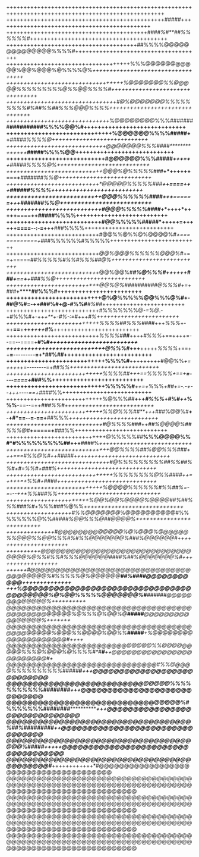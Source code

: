 

++++++++++++++++++++++++++++++++++++++++++++++++++++++++++++++++++++++++++++++++++++++++++++++++++++
++++++++++++++++++++++++++++++++++++++++++++++*#*#*###*+++++++++++++++++++++++++++++++++++++++++++++
+++++++++++++++++++++++++++++++++++++++++*####%#**##%%%%%%#*++++++++++++++++++++++++++++++++++++++++
++++++++++++++++++++++++++++++++++++++##%%%%@@@@@@@@@@@@@@%%%%#+++++++++++++++++++++++++++++++++++++
++++++++++++++++++++++++++++++++++++%%%@@@@@@@@@@@%@@%@@@%@%%%%@%*++++++++++++++++++++++++++++++++++
++++++++++++++++++++++++++++++++++%@@@@@@@%%@@@@@%%%%%%%%%@%%@@%%%%#++++++++++++++++++++++++++++++++
++++++++++++++++++++++++++++++++#@%@@@@@@@%%%%%%%%%#%##%%##%%%@@@%%%%+++++++++++++++++++++++++++++++
++++++++++++++++++++++++++++++*%@@@@@@@@%%%########**##########%%%%@@%#+++++++++++++++++++++++++++++
++++++++++++++++++++++++++++++%@@@@@@%%%%#####******++*******#####%%%%@*++++++++++++++++++++++++++++
+++++++++++++++++++++++++++++@@@@@@@%%%####********+++*+++***#####%%%%@@++++++++++++++++++++++++++++
++++++++++++++++++++++++++++#@@@@@@%%%#####********+**++=++***#####%%%%@%+++++++++++++++++++++++++++
++++++++++++++++++++++++++++@@@%@%%%%%###*****+*++++++===+*****#######%%@+++++++++++++++++++++++++++
+++++++++++++++++++++++++++*@@@@@%%%%%###***********++====+++***######%%%%++++++++++++++++++++++++++
+++++++++++++++++++++++++++*@@@%%%%%%####*******+++======+++****#######%%@++++++++++++++++++++++++++
+++++++++++++++++++++++++++#@@@%%%%%####***+*+**+++*+++++====++**#####%%%%++++++++++++++++++++++++++
+++++++++++++++++++++++++++#@@%%%%%#####*+++++=++++++====--:-=+++**###%%%%++++++++++++++++++++++++++
+++++++++++++++++++++++++++#@@%%@%%@%@@@@%#*+============+#*##%%%%%%#%%%%%++++++++++++++++++++++++++
+++++++++++++++++++++++++++*@@%@@@%%%%%%@@@%#*+==+=====*##%%%%%#%%#%%%##@%++++++++++++++++++++++++++
+++++++++++++++++++++++++++*@@%@@%#*****#%@%%%#*++++++*###**+==+**+*###%%@++++++++++++++++++++++++++
+++++++++++++++++++++++++++*@@%@%#######**###@%%%#+=+**#**##*****+****##%%%#++++++++++++++++++++++++
+++++++++++++++++++++++++++@%@%%%%%@@%%%@%#+-##@%#=-++**###%#+@-#%%#***#%*##++++++++++++++++++++++++
+++++++++++++++++++++++++++#%%%%%%%@*-=%@*.-+#%%%#+-++*+**+-#%-:=#*+++*#%***++++++++++++++++++++++++
+++++++++++++++++++++++++++*%%%%##%%%####*+++*%%%*+-=+**==**+**++*++++*#%**+++++++++++++++++++++++++
+++++++++++++++++++++++++++*%%%%#**##***++++*#%%%*+==++++=--==--====+**#%*#+++++++++++++++++++++++++
++++++++++++++++++++++++++++@%%%#*+++**+++++*%%%%*+==++**=---------=+*##%##+++++++++++++++++++++++++
++++++++++++++++++++++++++++%%%%#**+++++++++#@@%%*+=++++*+=--------=+*##%%++++++++++++++++++++++++++
++++++++++++++++++++++++++++%%%%##****+++==*%%%%%*+==+****=----====+*###%%++++++++++++++++++++++++++
++++++++++++++++++++++++++++%%%%%#***++=+*%%%*+##+=-.-+--+++----==+*####%%++++++++++++++++++++++++++
++++++++++++++++++++++++++++%@%%%##**+++*#%%%*+#%#*++*%%%**-==--=++*###%%#++++++++++++++++++++++++++
++++++++++++++++++++++++++++%%@%%%##**+++*###%@@%#**+-+#*==--=-==+**##%%%*++++++++++++++++++++++++++
++++++++++++++++++++++++++++#@%%%%###*++*##%@@@@%##%%%@#***+=====+**###%%+++++++++++++++++++++++++++
+++++++++++++++++++++++++++++@%%%%%##**%%%@@@@%%#*#%%%%%%%%%##+++**####%*+++++++++++++++++++++++++++
++++++++++++++++++++++++++++++@@%%%%##%@@%%%#***##*+++===#%%@%#++**#####++++++++++++++++++++++++++++
++++++++++++++++++++++++++++++#@%%%%%%%%%##*%%##%%#+****#*=*%%#*+**###%+++++++++++++++++++++++++++++
+++++++++++++++++++++++++++++++%%%%%%%%@%%#**###++=++++**=+*%%#*+*####*+++++++++++++++++++++++++++++
++++++++++++++++++++++++++++*%@@@@%%%%%%#%%##%***=-=---+**+*%%#**##%%*++++++++++++++++++++++++++++++
++++++++++++++++++++++++*%@@%@@%@@@@%@@@@*##%##%%%###%#***+*%%%###%@%%*+++++++++++++++++++++++++++++
+++++++++++++++++++#%%@@@@@@@*%@@@@@@@@@@#%%%%%%%%@%%##**###%@@%%%@##@@@@%++++++++++++++++++++++++++
++++++++++++++#@@@@@@@@@@@@@%@%@@@%@@@@@@%%@@@%%@@%%%#%#%%@@@@@@@%*###%@@@@@@#++++++++++++++++++++++
++++++++++*@@@@@@@@@@@@@@@@@@@@@@@@@@@@@@@@@@%@%%#*%*%#%%%@@@@@@#*###%##%@@@@@@@%#++++++++++++++++++
++++++*#@@@@@@@@@@@@@@@@@@@@@@@@@@@@@@@@@@@@@@@@%#%%%%%@%@@@@@@****##%####@@@@@@@@@@@*++++++++++++++
+++*%@@@@@@@@@@@@@@@@@@@@@@@@@@@@@@@@@@@@@@@@%@%@@%%%%%@@@@@@@%#***#####**#@@@@@@@@@@@@@%*++++++++++
*@@@@@@@@@@@@@@@@@@@@@@@@@@@@@@@@@@@@@@@@@@@@@@@@@@%@%%%@%@@%@****#####****@@@@@@@@@@@@@@@@%*+++++++
@@@@@@@@@@@@@@@@@@@@@@@@@@@@@@@@@@@@@@@@@@@@@@%@@@%%@@@@%@@%%****#####***+%@@@@@@@@@@@@@@@@@@@@#++++
@@@@@@@@@@@@@@@@@@@@@@@@@@@@@%%@@@@@@@@@%%%@%@@@%@%%%%#*#********#******++@@@@@@@@@@@@@@@@@@@@@@@@#+
@@@@@@@@@@@@@@@@@@@@@@@@@@@@@@#%%@@@@@%%%%%%%%%%#####***********#****+*++@@@@@@@@@@@@@@@@@@@@@@@@@@@
@@@@@@@@@@@@@@@@@@@@@@@@@@@@@@@%%%%%%%%%%%########******************+++*@@@@@@@@@@@@@@@@@@@@@@@@@@@@
@@@@@@@@@@@@@@@@@@@@@@@@@@@@@@@@@%#%%%%%%%########*****************+++@@@@@@@@@@@@@@@@@@@@@@@@@@@@@@
@@@@@@@@@@@@@@@@@@@@@@@@@@@@@@@@@@@%##%######*###****************++*@@@@@@@@@@@@@@@@@@@@@@@@@@@@@@@@
@@@@@@@@@@@@@@@@@@@@@@@@@@@@@@@@@@@@@@%##*##*#*************+++++*@@@@@@@@@@@@@@@@@@@@@@@@@@@@@@@@@@@
@@@@@@@@@@@@@@@@@@@@@@@@@@@@@@@@@@@@@@@@@@@#***++++++++++++*#@@@@@@@@@@@@@@@@@@@@@@@@@@@@@@@@@@@@@@@
@@@@@@@@@@@@@@@@@@@@@@@@@@@@@@@@@@@@@@@@@@@@@@@@@@@@@@@@@@@@@@@@@@@@@@@@@@@@@@@@@@@@@@@@@@@@@@@@@@@@
@@@@@@@@@@@@@@@@@@@@@@@@@@@@@@@@@@@@@@@@@@@@@@@@@@@@@@@@@@@@@@@@@@@@@@@@@@@@@@@@@@@@@@@@@@@@@@@@@@@@
@@@@@@@@@@@@@@@@@@@@@@@@@@@@@@@@@@@@@@@@@@@@@@@@@@@@@@@@@@@@@@@@@@@@@@@@@@@@@@@@@@@@@@@@@@@@@@@@@@@@
@@@@@@@@@@@@@@@@@@@@@@@@@@@@@@@@@@@@@@@@@@@@@@@@@@@@@@@@@@@@@@@@@@@@@@@@@@@@@@@@@@@@@@@@@@@@@@@@@@@@

